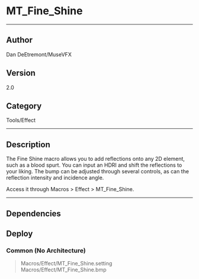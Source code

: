 # MT_Fine_Shine
___

## Author
Dan DeEtremont/MuseVFX

## Version
2.0

## Category
Tools/Effect

___

## Description
<p>The Fine Shine macro allows you to add reflections onto any 2D element, such as a blood spurt. You can input an HDRI and shift the reflections to your liking. The bump can be adjusted through several controls, as can the reflection intensity and incidence angle.</p>

<p>Access it through Macros &gt; Effect &gt; MT_Fine_Shine.</p>

___

## Dependencies

## Deploy

### Common (No Architecture)

> Macros/Effect/MT_Fine_Shine.setting  
> Macros/Effect/MT_Fine_Shine.bmp  
